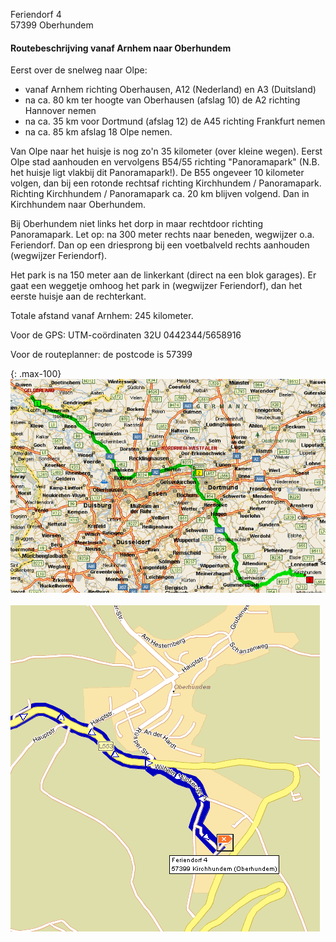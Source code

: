 <style>
.max-100 > img {
  max-width: 70%;
}
</style>


Feriendorf 4<br/>
57399 Oberhundem

#### Routebeschrijving vanaf Arnhem naar Oberhundem

Eerst over de snelweg naar Olpe:

* vanaf Arnhem richting Oberhausen, A12 (Nederland) en A3 (Duitsland)
* na ca. 80 km ter hoogte van Oberhausen (afslag 10) de A2 richting Hannover nemen
* na ca. 35 km voor Dortmund (afslag 12) de A45 richting Frankfurt nemen
* na ca. 85 km afslag 18 Olpe nemen.


Van Olpe naar het huisje is nog zo'n 35 kilometer (over kleine wegen).
Eerst Olpe stad aanhouden en vervolgens B54/55 richting "Panoramapark" (N.B. het huisje ligt vlakbij dit Panoramapark!). De B55 ongeveer 10 kilometer volgen, dan bij een rotonde rechtsaf richting Kirchhundem / Panoramapark. Richting Kirchhundem / Panoramapark ca. 20 km blijven volgend. Dan in Kirchhundem naar Oberhundem.

Bij Oberhundem niet links het dorp in maar rechtdoor richting Panoramapark. Let op: na 300 meter rechts naar beneden, wegwijzer o.a. Feriendorf. Dan op een driesprong bij een voetbalveld rechts aanhouden (wegwijzer Feriendorf).

Het park is na 150 meter aan de linkerkant (direct na een blok garages). Er gaat een weggetje omhoog het park in (wegwijzer Feriendorf), dan het eerste huisje aan de rechterkant.

Totale afstand vanaf Arnhem: 245 kilometer.

Voor de GPS: UTM-coördinaten 32U 0442344/5658916

Voor de routeplanner: de postcode is 57399

{: .max-100}
![](../../fotos/arnhemOberhundem2.gif)
<br><br>
![](../../fotos/Oberhundem2.gif)
